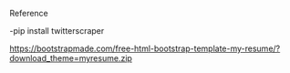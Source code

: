 Reference

-pip install twitterscraper

https://bootstrapmade.com/free-html-bootstrap-template-my-resume/?download_theme=myresume.zip